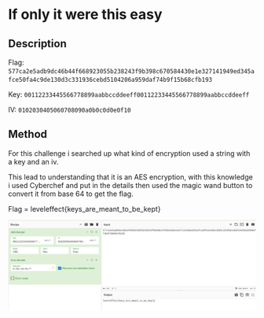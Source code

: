 # If only it were this easy

## Description

Flag: `577ca2e5adb9dc46b44f668923055b238243f9b398c670584430e1e327141949ed345afce50fa4c9de130d3c331936cebd5104206a959daf74b9f15b68cfb193`

Key: `00112233445566778899aabbccddeeff00112233445566778899aabbccddeeff`

IV: `0102030405060708090a0b0c0d0e0f10`

## Method

For this challenge i searched up what kind of encryption used a string with a key and an iv.

This lead to understanding that it is an AES encryption, with this knowledge i used Cyberchef and put in the details then used the magic wand button to convert it from base 64 to get the flag.

Flag = leveleffect{keys_are_meant_to_be_kept}


![AES%20Decrypt.png](AES%20Decrypt.png)